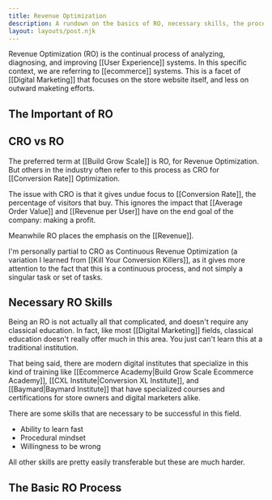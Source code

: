 ```yaml
---
title: Revenue Optimization
description: A rundown on the basics of RO, necessary skills, the process, and resources.
layout: layouts/post.njk
---
```


Revenue Optimization (RO) is the continual process of analyzing, diagnosing, and improving [[User Experience]] systems. In this specific context, we are referring to [[ecommerce]] systems. This is a facet of [[Digital Marketing]] that focuses on the store website itself, and less on outward maketing efforts.

## The Important of RO

## CRO vs RO
The preferred term at [[Build Grow Scale]] is RO, for Revenue Optimization. But others in the industry often refer to this process as CRO for [[Conversion Rate]] Optimization.

The issue with CRO is that it gives undue focus to [[Conversion Rate]], the percentage of visitors that buy. This ignores the impact that [[Average Order Value]] and [[Revenue per User]] have on the end goal of the company: making a profit.

Meanwhile RO places the emphasis on the [[Revenue]].

I'm personally partial to CRO as Continuous Revenue Optimization (a variation I learned from [[Kill Your Conversion Killers]], as it gives more attention to the fact that this is a continuous process, and not simply a singular task or set of tasks.

## Necessary RO Skills
Being an RO is not actually all that complicated, and doesn't require any classical education. In fact, like most [[Digital Marketing]] fields, classical education doesn't really offer much in this area. You just can't learn this at a traditional institution.

That being said, there are modern digital institutes that specialize in this kind of training like [[Ecommerce Academy|Build Grow Scale Ecommerce Academy]], [[CXL Institute|Conversion XL Institute]], and [[Baymard|Baymard Institute]] that have specialized courses and certifications for store owners and digital marketers alike.

There are some skills that are necessary to be successful in this field.

- Ability to learn fast
- Procedural mindset
- Willingness to be wrong

All other skills are pretty easily transferable but these are much harder.



## The Basic RO Process

